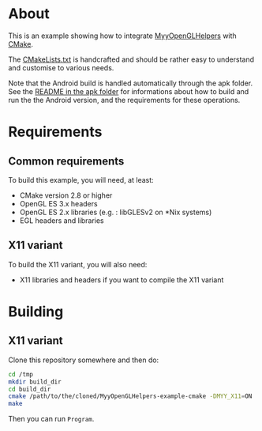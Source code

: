 # About

This is an example showing how to integrate 
[MyyOpenGLHelpers](https://github.com/Miouyouyou/MyyOpenGLHelpers) with 
[CMake](http://cmake.org).

The [CMakeLists.txt](./CMakeLists.txt) is handcrafted and should be 
rather easy to understand and customise to various needs.

Note that the Android build is handled automatically through the apk
folder. See the [README in the apk folder](./apk) for informations about
how to build and run the the Android version, and the requirements for
these operations.

# Requirements

## Common requirements

To build this example, you will need, at least:

* CMake version 2.8 or higher
* OpenGL ES 3.x headers
* OpenGL ES 2.x libraries (e.g. : libGLESv2 on *Nix systems)
* EGL headers and libraries

## X11 variant

To build the X11 variant, you will also need:

* X11 libraries and headers if you want to compile the X11 variant

# Building

## X11 variant

Clone this repository somewhere and then do:

```bash
cd /tmp
mkdir build_dir
cd build_dir
cmake /path/to/the/cloned/MyyOpenGLHelpers-example-cmake -DMYY_X11=ON
make
```

Then you can run `Program`.

